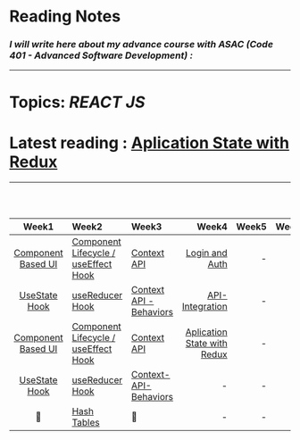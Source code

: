 # **Reading Notes**
### *I will write here about my advance course with ASAC (Code 401 - Advanced Software Development) :*


---
# **Topics:** *REACT JS*
# **Latest reading** : [Aplication State with Redux](./Application-State-with-Redux.md)
             

---


<br />
<br />

|Week1|Week2|Week3|Week4|Week5|Week6|Week7|
|:-------------:|:---------|:-------------|----:|----:|----:|----:|
|[Component Based UI](./Component-Based-UI.md)|[Component Lifecycle / useEffect Hook](./Component-Lifecycle.md)|[Context API](./Context-API.md)|[Login and Auth](./Login-and-Auth.md)|-|-|-|
|[UseState Hook](./useStateHook.md)|[useReducer Hook](./useReducer.md)|[Context API - Behaviors](./Context-API-Behaviors.md)|[API-Integration](./API-Integration.md) |-|-|-|
|[Component Based UI](./Component-Based-UI.md)|[Component Lifecycle / useEffect Hook](./Component-Lifecycle.md)|[Context API](./Context-API.md)|[Aplication State with Redux](./Application-State-with-Redux.md)|-|-|-|
|[UseState Hook](./useStateHook.md)|[useReducer Hook](./useReducer.md)|[Context-API-Behaviors](./Context-API-Behaviors.md)|-|-|-|-|
|🤝|[Hash Tables](./Hash-Tables.md)|🤝|-|-|-|-|
